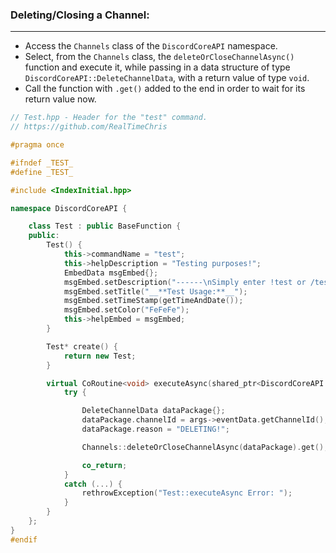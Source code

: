 
### **Deleting/Closing a Channel:**
---
- Access the `Channels` class of the `DiscordCoreAPI` namespace.
- Select, from the `Channels` class, the `deleteOrCloseChannelAsync()` function and execute it, while passing in a data structure of type `DiscordCoreAPI::DeleteChannelData`, with a return value of type `void`.
- Call the function with `.get()` added to the end in order to wait for its return value now.

```cpp
// Test.hpp - Header for the "test" command.
// https://github.com/RealTimeChris

#pragma once

#ifndef _TEST_
#define _TEST_

#include <IndexInitial.hpp>

namespace DiscordCoreAPI {

	class Test : public BaseFunction {
	public:
		Test() {
			this->commandName = "test";
			this->helpDescription = "Testing purposes!";
			EmbedData msgEmbed{};
			msgEmbed.setDescription("------\nSimply enter !test or /test!\n------");
			msgEmbed.setTitle("__**Test Usage:**__");
			msgEmbed.setTimeStamp(getTimeAndDate());
			msgEmbed.setColor("FeFeFe");
			this->helpEmbed = msgEmbed;
		}

		Test* create() {
			return new Test;
		}

		virtual CoRoutine<void> executeAsync(shared_ptr<DiscordCoreAPI::BaseFunctionArguments> args) {
			try {

				DeleteChannelData dataPackage{};
				dataPackage.channelId = args->eventData.getChannelId();
				dataPackage.reason = "DELETING!";

				Channels::deleteOrCloseChannelAsync(dataPackage).get();

				co_return;
			}
			catch (...) {
				rethrowException("Test::executeAsync Error: ");
			}
		}
	};
}
#endif
```
